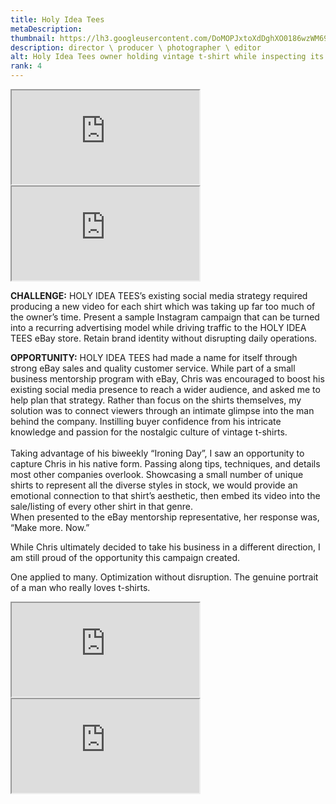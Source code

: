 ```yaml
---
title: Holy Idea Tees
metaDescription:
thumbnail: https://lh3.googleusercontent.com/DoMOPJxtoXdDghXO0186wzWM694fOYMCEFslT5efSdJdh0I324psh13ORWXCw1M88LK43Bnvu45WHEViSIdVWbzyGhE3KqmQvDGYgajb0naSCNqKuNiZk1kDJP3JTYfAgJ_u0K7g6Q=w2400
description: director \ producer \ photographer \ editor
alt: Holy Idea Tees owner holding vintage t-shirt while inspecting its tag
rank: 4
---
```



<div class="row">
  <div class="col-md-6">
    <iframe src="https://www.youtube.com/embed/Oaux80e49FA" class="youtube-iframe"></iframe>
  </div>
  <div class="col-md-6">
    <iframe src="https://www.youtube.com/embed/w9YutHLfJL0" class="youtube-iframe"></iframe>
  </div>
</div>


**CHALLENGE:** HOLY IDEA TEES’s existing social media strategy required producing a new video for each shirt which was taking up far too much of the owner’s time. Present a sample Instagram campaign that can be turned into a recurring advertising model while driving traffic to the HOLY IDEA TEES eBay store. Retain brand identity without disrupting daily operations.

**OPPORTUNITY:** HOLY IDEA TEES had made a name for itself through strong eBay sales and quality customer service. While part of a small business mentorship program with eBay, Chris was encouraged to boost his existing social media presence to reach a wider audience, and asked me to help plan that strategy. Rather than focus on the shirts themselves, my solution was to connect viewers through an intimate glimpse into the man behind the company. Instilling buyer confidence from his intricate knowledge and passion for the nostalgic culture of vintage t-shirts.</br></br>
Taking advantage of his biweekly “Ironing Day”, I saw an opportunity to capture Chris in his native form. Passing along tips, techniques, and details most other companies overlook. Showcasing a small number of unique shirts to represent all the diverse styles in stock, we would provide an emotional connection to that shirt’s aesthetic, then embed its video into the sale/listing of every other shirt in that genre.</br>
When presented to the eBay mentorship representative, her response was, “Make more. Now.”

While Chris ultimately decided to take his business in a different direction, I am still proud of the opportunity this campaign created.

One applied to many.  Optimization without disruption.  The genuine portrait of a man who really loves t-shirts.


<div class="row">
  <div class="col-md-6">
    <iframe src="https://www.youtube.com/embed/fodp3jR5O3g" class="youtube-iframe"></iframe>
  </div>
  <div class="col-md-6">
    <iframe src="https://www.youtube.com/embed/2EC7izafgWM" class="youtube-iframe"></iframe>
  </div>
</div>
